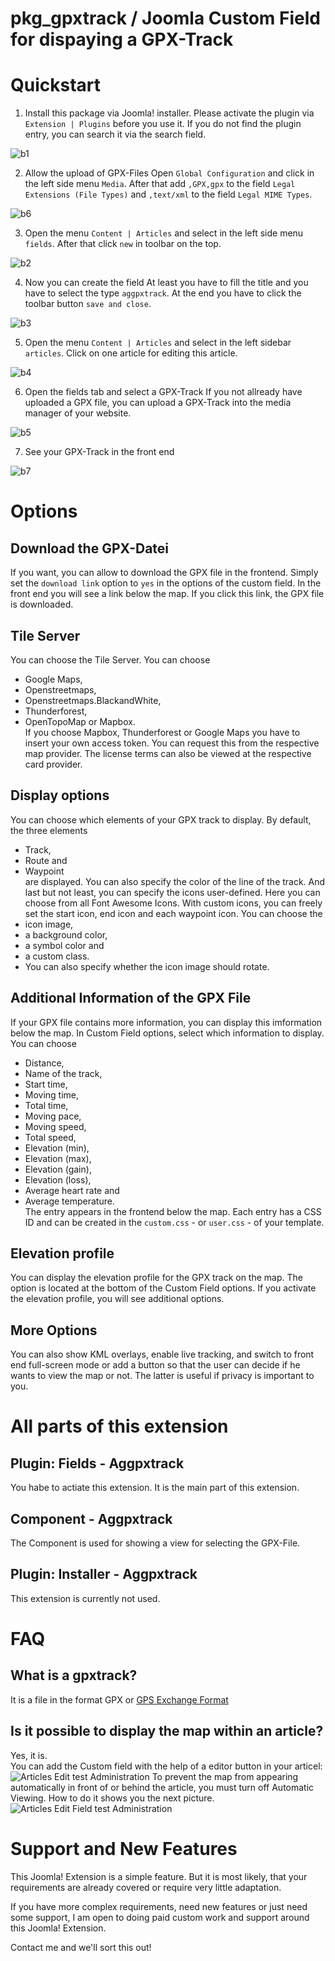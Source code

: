 # pkg_gpxtrack / Joomla Custom Field for dispaying a GPX-Track
 
# Quickstart

1. Install this package via Joomla! installer. 
Please activate the plugin via `Extension | Plugins` before you use it. 
If you do not find the plugin entry, you can search it via the search field.

![b1](https://user-images.githubusercontent.com/9974686/51280066-0263b100-19df-11e9-8113-647e1429ae3d.png)

2. Allow the upload of GPX-Files
Open `Global Configuration` and click in the left side menu `Media`. 
After that add `,GPX,gpx` to the field `Legal Extensions (File Types)` and 
`,text/xml` to the field `Legal MIME Types`.

![b6](https://user-images.githubusercontent.com/9974686/51280072-0394de00-19df-11e9-941b-e07c43ad80f7.png)

3. Open the menu `Content | Articles` and select in the left side menu `fields`. 
After that click `new` in toolbar on the top.

![b2](https://user-images.githubusercontent.com/9974686/51280067-02fc4780-19df-11e9-909b-3533a3bf3af7.png)

4. Now you can create the field
At least you have to fill the title and you have to select the type `aggpxtrack`. 
At the end you have to click the toolbar button `save and close`.

![b3](https://user-images.githubusercontent.com/9974686/51280068-02fc4780-19df-11e9-8cfc-9b864ac974e2.png)

5. Open the menu `Content | Articles` and select in the left sidebar `articles`.
Click on one article for editing this article. 

![b4](https://user-images.githubusercontent.com/9974686/51280069-02fc4780-19df-11e9-996b-418aeae76fbd.png)

6. Open the fields tab and select a GPX-Track 
If you not allready have uploaded a GPX file, 
you can upload a GPX-Track into the media manager of your website.

![b5](https://user-images.githubusercontent.com/9974686/51280071-02fc4780-19df-11e9-9cf5-1bd7f76e8ba6.png)

7. See your GPX-Track in the front end

![b7](https://user-images.githubusercontent.com/9974686/51280074-0394de00-19df-11e9-8ca9-edd81e0d0fd2.png)

# Options

## Download the GPX-Datei
If you want, you can allow to download the GPX file in the frontend. 
Simply set the `download link` option to `yes` in the options of the custom field. 
In the front end you will see a link below the map. 
If you click this link, the GPX file is downloaded.

## Tile Server
You can choose the Tile Server. You can choose 
- Google Maps, 
- Openstreetmaps, 
- Openstreetmaps.BlackandWhite, 
- Thunderforest, 
- OpenTopoMap or Mapbox.  
If you choose Mapbox, Thunderforest or Google Maps you have to insert your own 
access token. You can request this from the respective map provider. 
The license terms can also be viewed at the respective card provider.

## Display options
You can choose which elements of your GPX track to display. 
By default, the three elements 
- Track, 
- Route and 
- Waypoint  
are displayed. You can also specify the color of the line of the track. 
And last but not least, you can specify the icons user-defined. 
Here you can choose from all Font Awesome Icons. 
With custom icons, you can freely set the start icon, end icon and each 
waypoint icon. You can choose the 
- icon image, 
- a background color, 
- a symbol color and 
- a custom class.  
- You can also specify whether the icon image should rotate.

## Additional Information of the GPX File
If your GPX file contains more information, you can display 
this imformation below the map. In Custom Field options, select which 
information to display. You can choose 
- Distance, 
- Name of the track, 
- Start time, 
- Moving time, 
- Total time, 
- Moving pace, 
- Moving speed, 
- Total speed, 
- Elevation (min), 
- Elevation (max), 
- Elevation (gain), 
- Elevation (loss), 
- Average heart rate and 
- Average temperature.  
The entry appears in the frontend below the map. Each entry has a CSS ID and 
can be created in the `custom.css` - or `user.css` - of your template.

## Elevation profile
You can display the elevation profile for the GPX track on the map. 
The option is located at the bottom of the Custom Field options. 
If you activate the elevation profile, you will see additional options.

## More Options
You can also show KML overlays, enable live tracking, and switch to 
front end full-screen mode or add a button so that the user can decide if 
he wants to view the map or not. 
The latter is useful if privacy is important to you.

# All parts of this extension

## Plugin: Fields - Aggpxtrack  
You habe to actiate this extension. It is the main part of this extension.

## Component - Aggpxtrack  
The Component is used for showing a view for selecting the GPX-File.

## Plugin: Installer - Aggpxtrack  
This extension is currently not used.


# FAQ
## What is a gpxtrack?
It is a file in the format GPX or [GPS Exchange Format](https://en.wikipedia.org/wiki/GPS_Exchange_Format)

## Is it possible to display the map within an article?
Yes, it is.  
You can add the Custom field with the help of a editor button in your articel:  
![Articles  Edit   test   Administration](https://user-images.githubusercontent.com/9974686/65605715-e2db4a00-dfa9-11e9-8f0c-d7ccbc5006e6.png)
To prevent the map from appearing automatically in front of or behind the article, 
you must turn off Automatic Viewing. 
How to do it shows you the next picture.
![Articles  Edit Field   test   Administration](https://user-images.githubusercontent.com/9974686/65605716-e373e080-dfa9-11e9-8ba4-6dc6f4cb98f9.png)

# Support and New Features

This Joomla! Extension is a simple feature. But it is most likely, that your requirements are 
already covered or require very little adaptation.

If you have more complex requirements, need new features or just need some support, 
I am open to doing paid custom work and support around this Joomla! Extension. 

Contact me and we'll sort this out!
